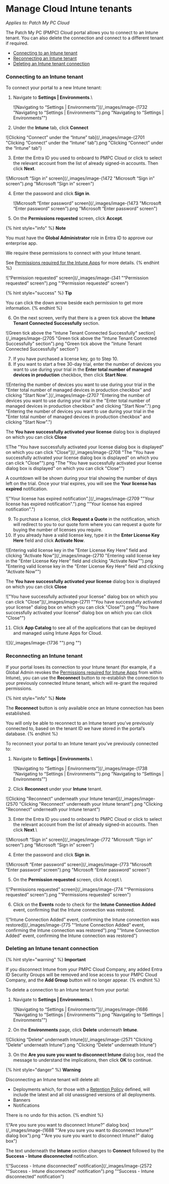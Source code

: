 # Manage Cloud Intune tenants

_Applies to: Patch My PC Cloud_

The Patch My PC (PMPC) Cloud portal allows you to connect to an Intune tenant. You can also delete the connection and connect to a different tenant if required.

* [Connecting to an Intune tenant](manage-cloud-intune-tenants.md#connecting-to-an-intune-tenant)
* [Reconnecting an Intune tenant](manage-cloud-intune-tenants.md#reconnecting-an-intune-tenant)
* [Deleting an Intune tenant connection](manage-cloud-intune-tenants.md#deleting-an-intune-tenant-connection)

### Connecting to an Intune tenant

To connect your portal to a new Intune tenant:

1.  Navigate to **Settings | Environments**.\


    ![Navigating to “Settings | Environments”](/_images/image-(1732 "Navigating to “Settings | Environments”").png "Navigating to “Settings | Environments”")


2. Under the **Intune** tab, click **Connect**

![Clicking “Connect” under the “Intune” tab](/_images/image-(2701 "Clicking “Connect” under the “Intune” tab").png "Clicking “Connect” under the “Intune” tab")

3. Enter the Entra ID you used to onboard to PMPC Cloud or click to select the relevant account from the list of already signed-in accounts. Then click **Next**.

![Microsoft “Sign in” screen](/_images/image-(1472 "Microsoft “Sign in” screen").png "Microsoft “Sign in” screen")



4.  Enter the password and click **Sign in**.

    ![Microsoft “Enter password” screen](/_images/image-(1473 "Microsoft “Enter password” screen").png "Microsoft “Enter password” screen")


5. On the **Permissions requested** screen, click **Accept**.

{% hint style="info" %}
**Note**

You must have the **Global Administrator** role in Entra ID to approve our enterprise app.

We require these permissions to connect with your Intune tenant.

See [Permissions required for the Intune Apps](../../cloud-reference/cloud-permissions-reference/permissions-required-for-intune-apps.md) for more details.
{% endhint %}

![“Permission requested” screen](/_images/image-(341 "“Permission requested” screen").png "“Permission requested” screen")

{% hint style="success" %}
**Tip**

You can click the down arrow beside each permission to get more information.
{% endhint %}

6. On the next screen, verify that there is a green tick above the **Intune Tenant Connected Successfully** section.

![Green tick above the &#x22;Intune Tenant Connected Successfully&#x22; section](/_images/image-(2705 "Green tick above the &#x22;Intune Tenant Connected Successfully&#x22; section").png "Green tick above the &#x22;Intune Tenant Connected Successfully&#x22; section")

7. If you have purchased a license key, go to Step 10.
8. If you want to start a free 30-day trial, enter the number of devices you want to use during your trial in the **Enter total number of managed devices in production** checkbox, then click **Start Now**.&#x20;

![Entering the number of devices you want to use during your trial in the &#x22;Enter total number of managed devices in production checkbox&#x22; and clicking &#x22;Start Now&#x22;.](/_images/image-(2707 "Entering the number of devices you want to use during your trial in the &#x22;Enter total number of managed devices in production checkbox&#x22; and clicking &#x22;Start Now&#x22;.").png "Entering the number of devices you want to use during your trial in the &#x22;Enter total number of managed devices in production checkbox&#x22; and clicking &#x22;Start Now&#x22;.")

The **You have successfully activated your license** dialog box is displayed on which you can click **Close**

![The &#x22;You have successfully activated your license dialog box is displayed&#x22; on which you can click &#x22;Close&#x22;](/_images/image-(2708 "The &#x22;You have successfully activated your license dialog box is displayed&#x22; on which you can click &#x22;Close&#x22;").png "The &#x22;You have successfully activated your license dialog box is displayed&#x22; on which you can click &#x22;Close&#x22;")

A countdown will be shown during your trial showing the number of days left on the trial. Once your trial expires, you will see the **Your license has expired** notification.

![&#x22;Your license has expired notification&#x22;.](/_images/image-(2709 "&#x22;Your license has expired notification&#x22;.").png "&#x22;Your license has expired notification&#x22;.")

9. To purchase a license, click **Request a Quote** in the notification, which will redirect to you to our quote form where you can request a quote for buying the number of licenses you require.
10. If you already have a valid license key, type it in the **Enter License Key Here** field and click **Activate Now**.

![Entering valid license key in the &#x22;Enter License Key Here&#x22; field and clicking &#x22;Activate Now&#x22;](/_images/image-(2710 "Entering valid license key in the &#x22;Enter License Key Here&#x22; field and clicking &#x22;Activate Now&#x22;").png "Entering valid license key in the &#x22;Enter License Key Here&#x22; field and clicking &#x22;Activate Now&#x22;")

The **You have successfully activated your license** dialog box is displayed on which you can click **Close**

![&#x22;You have successfully activated your license&#x22; dialog box on which you can click &#x22;Close&#x22;](/_images/image-(2711 "&#x22;You have successfully activated your license&#x22; dialog box on which you can click &#x22;Close&#x22;").png "&#x22;You have successfully activated your license&#x22; dialog box on which you can click &#x22;Close&#x22;")

11. Click **App Catalog** to see all of the applications that can be deployed and managed using Intune Apps for Cloud.

![](/_images/image-(1736 "").png "")

### Reconnecting an Intune tenant

If your portal loses its connection to your Intune tenant (for example, if a Global Admin revokes the [Permissions required for Intune Apps](../../cloud-reference/cloud-permissions-reference/permissions-required-for-intune-apps.md) from within Intune), you can use the **Reconnect** button to re-establish the connection to your previously connected Intune tenant, which will re-grant the required permissions.

{% hint style="info" %}
**Note**

The **Reconnect** button is only available once an Intune connection has been established.

You will only be able to reconnect to an Intune tenant you’ve previously connected to, based on the tenant ID we have stored in the portal’s database.
{% endhint %}

To reconnect your portal to an Intune tenant you’ve previously connected to:

1.  Navigate to **Settings | Environments**.\


    ![Navigating to “Settings | Environments”](/_images/image-(1738 "Navigating to “Settings | Environments”").png "Navigating to “Settings | Environments”")


2. Click **Reconnect** under your **Intune** tenant.

![Clicking &#x22;Reconnect&#x22; underneath your Intune tenant](/_images/image-(2570 "Clicking &#x22;Reconnect&#x22; underneath your Intune tenant").png "Clicking &#x22;Reconnect&#x22; underneath your Intune tenant")

3. Enter the Entra ID you used to onboard to PMPC Cloud or click to select the relevant account from the list of already signed-in accounts. Then click **Next**.\


![Microsoft “Sign in” screen](/_images/image-(772 "Microsoft “Sign in” screen").png "Microsoft “Sign in” screen")

4. Enter the password and click **Sign in**.

![Microsoft “Enter password” screen](/_images/image-(773 "Microsoft “Enter password” screen").png "Microsoft “Enter password” screen")

5. On the **Permission requested** screen, click Accept.\


![“Permissions requested” screen](/_images/image-(774 "“Permissions requested” screen").png "“Permissions requested” screen")



6. Click on the **Events** node to check for the **Intune Connection Added** event, confirming that the Intune connection was restored.

![“Intune Connection Added” event, confirming the Intune connection was restored](/_images/image-(775 "“Intune Connection Added” event, confirming the Intune connection was restored").png "“Intune Connection Added” event, confirming the Intune connection was restored")

### Deleting an Intune tenant connection

{% hint style="warning" %}
**Important**

If you disconnect Intune from your PMPC Cloud Company, any added Entra ID Security Groups will be removed and lose access to your PMPC Cloud Company, and the **Add Group** button will no longer appear.
{% endhint %}

To delete a connection to an Intune tenant from your portal:

1.  Navigate to **Settings | Environments**.\


    ![Navigating to “Settings | Environments”](/_images/image-(1686 "Navigating to “Settings | Environments”").png "Navigating to “Settings | Environments”")


2. On the **Environments** page, click **Delete** underneath **Intune**.

![Clicking “Delete” underneath Intune](/_images/image-(2571 "Clicking “Delete” underneath Intune").png "Clicking “Delete” underneath Intune")

3. On the **Are you sure you want to disconnect Intune** dialog box, read the message to understand the implications, then click **OK** to continue.

{% hint style="danger" %}
**Warning**

Disconnecting an Intune tenant will delete all:

* Deployments which, for those with a [Retention Policy](../../cloud-deployments/deploying-an-app-using-cloud/cloud-configurations-deployment-tab/retention-policy-deployments.md) defined,  will include the latest and all old unassigned versions of all deployments.
* Banners
* Notifications

There is no undo for this action.
{% endhint %}

![“Are you sure you want to disconnect Intune?” dialog box](/_images/image-(1688 "“Are you sure you want to disconnect Intune?” dialog box").png "“Are you sure you want to disconnect Intune?” dialog box")

The text underneath the **Intune** section changes to **Connect** followed by the **Success - Intune  disconnected** notification.

![“Success - Intune disconnected” notification](/_images/image-(2572 "“Success - Intune disconnected” notification").png "“Success - Intune disconnected” notification")
